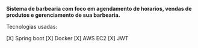 **Sistema de barbearia com foco em agendamento de horarios, vendas de produtos e gerenciamento de sua barbearia.**

Tecnologias usadas:

[X] Spring boot
[X] Docker
[X] AWS EC2
[X] JWT

